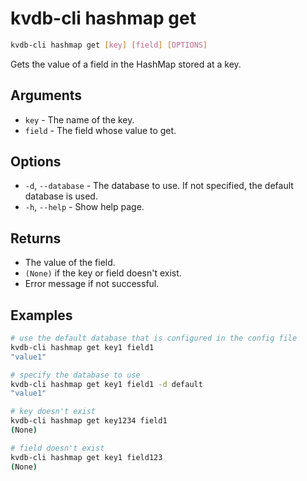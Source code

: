 # kvdb-cli hashmap get

```sh
kvdb-cli hashmap get [key] [field] [OPTIONS]
```

Gets the value of a field in the HashMap stored at a key.

## Arguments

- `key` - The name of the key.
- `field` - The field whose value to get.

## Options

- `-d`, `--database` - The database to use. If not specified, the default database is used.
- `-h`, `--help` - Show help page.

## Returns

- The value of the field.
- `(None)` if the key or field doesn't exist.
- Error message if not successful.

## Examples

```sh
# use the default database that is configured in the config file
kvdb-cli hashmap get key1 field1
"value1"

# specify the database to use
kvdb-cli hashmap get key1 field1 -d default
"value1"

# key doesn't exist
kvdb-cli hashmap get key1234 field1
(None)

# field doesn't exist
kvdb-cli hashmap get key1 field123
(None)
```